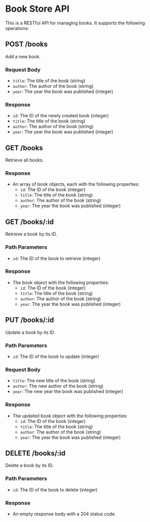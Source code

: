 # Book Store API

This is a RESTful API for managing books. It supports the following operations:

## POST /books

Add a new book.

### Request Body

* `title`: The title of the book (string)
* `author`: The author of the book (string)
* `year`: The year the book was published (integer)

### Response

* `id`: The ID of the newly created book (integer)
* `title`: The title of the book (string)
* `author`: The author of the book (string)
* `year`: The year the book was published (integer)

## GET /books

Retrieve all books.

### Response

* An array of book objects, each with the following properties:
	+ `id`: The ID of the book (integer)
	+ `title`: The title of the book (string)
	+ `author`: The author of the book (string)
	+ `year`: The year the book was published (integer)

## GET /books/:id

Retrieve a book by its ID.

### Path Parameters

* `id`: The ID of the book to retrieve (integer)

### Response

* The book object with the following properties:
	+ `id`: The ID of the book (integer)
	+ `title`: The title of the book (string)
	+ `author`: The author of the book (string)
	+ `year`: The year the book was published (integer)

## PUT /books/:id

Update a book by its ID.

### Path Parameters

* `id`: The ID of the book to update (integer)

### Request Body

* `title`: The new title of the book (string)
* `author`: The new author of the book (string)
* `year`: The new year the book was published (integer)

### Response

* The updated book object with the following properties:
	+ `id`: The ID of the book (integer)
	+ `title`: The title of the book (string)
	+ `author`: The author of the book (string)
	+ `year`: The year the book was published (integer)

## DELETE /books/:id

Delete a book by its ID.

### Path Parameters

* `id`: The ID of the book to delete (integer)

### Response

* An empty response body with a 204 status code.
